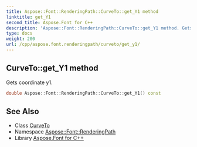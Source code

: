 ```yaml
---
title: Aspose::Font::RenderingPath::CurveTo::get_Y1 method
linktitle: get_Y1
second_title: Aspose.Font for C++
description: 'Aspose::Font::RenderingPath::CurveTo::get_Y1 method. Gets coordinate y1 in C++.'
type: docs
weight: 200
url: /cpp/aspose.font.renderingpath/curveto/get_y1/
---
```

## CurveTo::get_Y1 method


Gets coordinate y1.

```cpp
double Aspose::Font::RenderingPath::CurveTo::get_Y1() const
```

## See Also

* Class [CurveTo](../)
* Namespace [Aspose::Font::RenderingPath](../../)
* Library [Aspose.Font for C++](../../../)
